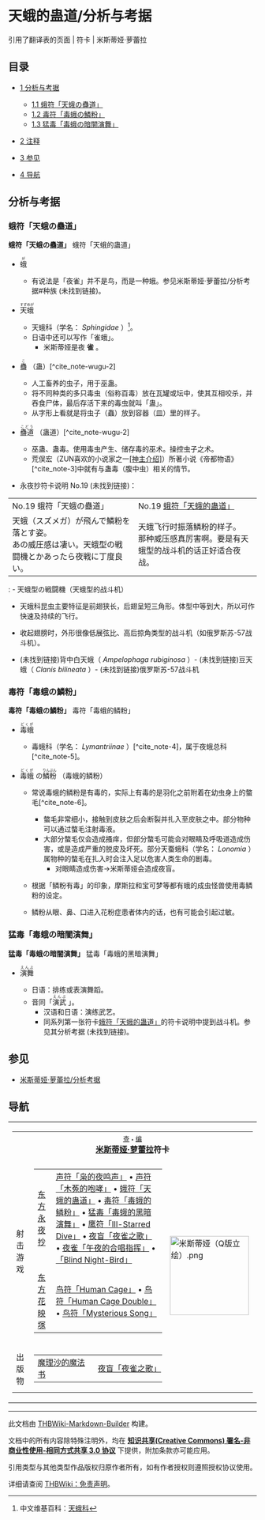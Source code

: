 # 天蛾的蛊道/分析与考据

<!-- source html: G:\repos\THBWiki-Markdown-Builder\THBWikiMarkdown\Temp\main\9\9a\ns0%3A%E5%A4%A9%E8%9B%BE%E7%9A%84%E8%9B%8A%E9%81%93%2F%E5%88%86%E6%9E%90%E4%B8%8E%E8%80%83%E6%8D%AE.html -->

引用了翻译表的页面 | 符卡 | 米斯蒂娅·萝蕾拉


## 目录

- [1 分析与考据](#分析与考据)

  - [1.1 蛾符「天蛾の蠱道」](#蛾符「天蛾の蠱道」)
  - [1.2 毒符「毒蛾の鱗粉」](#毒符「毒蛾の鱗粉」)
  - [1.3 猛毒「毒蛾の暗闇演舞」](#猛毒「毒蛾の暗闇演舞」)



- [2 注释](#注释)
- [3 参见](#参见)
- [4 导航](#导航)





## 分析与考据

### 蛾符「天蛾の蠱道」
  
 **蛾符「天蛾の蠱道」**  蛾符「天蛾的蛊道」
  

- <ruby lang="ja"><rb>蛾</rb><rp> (</rp><rt>が</rt><rp>) </rp></ruby>

  - 有说法是「夜雀」并不是鸟，而是一种蛾。参见米斯蒂娅·萝蕾拉/分析考据#种族 (未找到链接)。

- <ruby lang="ja"><rb>天蛾</rb><rp> (</rp><rt>すずめが</rt><rp>) </rp></ruby>

  - 天蛾科（学名： *Sphingidae* ）[^cite_note-1]。
  - 日语中还可以写作「雀蛾」。
    - 米斯蒂娅是夜 **雀** 。


- <ruby lang="ja"><rb>蠱</rb><rp> (</rp><rt>こ</rt><rp>) </rp></ruby>
（蛊）[^cite_note-wugu-2]
  - 人工畜养的虫子，用于巫蛊。
  - 将不同种类的多只毒虫（俗称百毒）放在瓦罐或坛中，使其互相咬杀，并吞食尸体，最后存活下来的毒虫就叫「蛊」。
  - 从字形上看就是将虫子（蟲）放到容器（皿）里的样子。

- <ruby lang="ja"><rb>蠱道</rb><rp> (</rp><rt>こどう</rt><rp>) </rp></ruby>
（蛊道）[^cite_note-wugu-2]
  - 巫蛊、蛊毒。使用毒虫产生、储存毒的巫术。操控虫子之术。
  - 荒俣宏（ZUN喜欢的小说家之一[&#91;神主介绍&#93;](./神主介绍.md)）所著小说《帝都物语》[^cite_note-3]中就有与蛊毒（腹中虫）相关的情节。

- 永夜抄符卡说明 No.19 (未找到链接)：


<table><tbody><tr class="tt-content-header" id="Stage_2-11" data-pos="&#91;&quot;Stage 2&quot;,11&#93;"><td class="tt-jah" lang="ja"><div class="poem">No.19 蛾符「天蛾の蠱道」</div></td><td class="tt-zhh" lang="zh"><div class="poem">No.19 <a href="./天蛾的蛊道.md" title="天蛾的蛊道" unred="">蛾符「天蛾的蛊道」</a></div></td></tr><tr class="tt-content" id="Stage_2-12" data-pos="&#91;&quot;Stage 2&quot;,12&#93;"><td class="tt-ja" lang="ja"><div class="poem">天蛾（スズメガ）が飛んで鱗粉を落とす姿。<br>あの威圧感は凄い。天蛾型の戦闘機とかあったら夜戦に丁度良い。</div></td><td class="tt-zh" lang="zh"><div class="poem">天蛾飞行时振落鳞粉的样子。<br>那种威压感真厉害啊。要是有天蛾型的战斗机的话正好适合夜战。<br></div></td></tr></tbody></table>


: - 天蛾型の戦闘機（天蛾型的战斗机）
  - 天蛾科昆虫主要特征是前翅狭长，后翅呈短三角形。体型中等到大，所以可作快速及持续的飞行。
  - 收起翅膀时，外形很像低展弦比、高后掠角类型的战斗机（如俄罗斯苏-57战斗机）。



-  (未找到链接)背中白天蛾（ *Ampelophaga rubiginosa* ）-  (未找到链接)豆天蛾（ *Clanis bilineata* ）-  (未找到链接)俄罗斯苏-57战斗机


### 毒符「毒蛾の鱗粉」
  
 **毒符「毒蛾の鱗粉」**  毒符「毒蛾的鳞粉」
  

- <ruby lang="ja"><rb>毒蛾</rb><rp> (</rp><rt>どくが</rt><rp>) </rp></ruby>

  - 毒蛾科（学名： *Lymantriinae* ）[^cite_note-4]，属于夜蛾总科[^cite_note-5]。

- <ruby lang="ja"><rb>毒蛾</rb><rp> (</rp><rt>どくが</rt><rp>) </rp></ruby>
の<ruby lang="ja"><rb>鱗粉</rb><rp> (</rp><rt>りんぷん</rt><rp>) </rp></ruby>
（毒蛾的鳞粉）
  - 常说毒蛾的鳞粉是有毒的，实际上有毒的是羽化之前附着在幼虫身上的螫毛[^cite_note-6]。
    - 螫毛非常细小，接触到皮肤之后会断裂并扎入至皮肤之中。部分物种可以通过螫毛注射毒液。
    - 大部分螫毛仅会造成搔痒，但部分螫毛可能会对眼睛及呼吸道造成伤害，或是造成严重的脱皮及坏死。部分天蚕蛾科（学名： *Lonomia* ）属物种的螫毛在扎入时会注入足以危害人类生命的剧毒。
      - 对眼睛造成伤害→米斯蒂娅会造成夜盲。


  - 根据「鳞粉有毒」的印象，摩斯拉和宝可梦等都有蛾的成虫怪兽使用毒鳞粉的设定。
  - 鳞粉从眼、鼻、口进入花粉症患者体内的话，也有可能会引起过敏。



### 猛毒「毒蛾の暗闇演舞」
  
 **猛毒「毒蛾の暗闇演舞」**  猛毒「毒蛾的黑暗演舞」
  

- <ruby lang="ja"><rb>演舞</rb><rp> (</rp><rt>えんぶ</rt><rp>) </rp></ruby>

  - 日语：排练或表演舞蹈。
  - 音同「<ruby lang="ja"><rb>演武</rb><rp> (</rp><rt>えんぶ</rt><rp>) </rp></ruby>
」。
    - 汉语和日语：演练武艺。
    - 同系列第一张符卡[蛾符「天蛾的蛊道」](./天蛾的蛊道.md)的符卡说明中提到战斗机。参见其分析考据 (未找到链接)。




[^cite_note-1]: 中文维基百科：[天蛾科](https://en.wikipedia.org/wiki/zh:天蛾科)


## 参见
- [米斯蒂娅·萝蕾拉/分析考据](./米斯蒂娅·萝蕾拉-分析考据.md)


## 导航

<table><tbody><tr><td><table cellspacing="0" class="nowraplinks mw-collapsible mw-collapsed" style="width:100%;;;"><tbody><tr><th style=";" colspan="3" class="navbox-title"><div class="navbar"><div class="noprint plainlinksneverexpand" style="background-color:transparent; padding:0; font-weight:normal; font-size:80%; white-space:nowrap;"><a href="./模板-米斯蒂娅符卡导航.md" title="模板:米斯蒂娅符卡导航"><span style=";;border:none;" title="查看这个模板">查</span></a>&#160;<span style="font-size:80%;">•</span>&#160;<a href="/index.php?title=%E6%A8%A1%E6%9D%BF:%E7%B1%B3%E6%96%AF%E8%92%82%E5%A8%85%E7%AC%A6%E5%8D%A1%E5%AF%BC%E8%88%AA&amp;action=edit"><span style=";;border:none;" title="您可以编辑这个模板。请在储存变更之前先预览">编</span></a></div></div><span><a href="./米斯蒂娅·萝蕾拉.md" title="米斯蒂娅·萝蕾拉">米斯蒂娅·萝蕾拉</a>符卡</span></th></tr><tr><td></td></tr><tr><td class="navbox-group" style=";;">射击游戏</td><td style=";;" class="navbox-list navbox-odd"><div></div><table cellspacing="0" class="nowraplinks navbox-subgroup" style="width:100%;;;;"><tbody><tr><td class="navbox-group" style=";;"><div><a href="./东方永夜抄.md" title="东方永夜抄">东方永夜抄</a></div></td><td style=";;" class="navbox-list navbox-odd"><div><a href="./枭的夜鸣声.md" title="枭的夜鸣声" unred="">声符「枭的夜鸣声」</a> &#8226; <a href="./枭的夜鸣声.md" title="枭的夜鸣声" unred="">声符「木菟的咆哮」</a> &#8226; <a href="./天蛾的蛊道.md" title="天蛾的蛊道" unred="">蛾符「天蛾的蛊道」</a> &#8226; <a href="./天蛾的蛊道.md" title="天蛾的蛊道" unred="">毒符「毒蛾的鳞粉」</a> &#8226; <a href="./天蛾的蛊道.md" title="天蛾的蛊道" unred="">猛毒「毒蛾的黑暗演舞」</a> &#8226; <a href="./Ill-Starred_Dive.md" title="Ill-Starred Dive" unred="">鹰符「Ill-Starred Dive」</a> &#8226; <a href="./夜雀之歌.md" title="夜雀之歌" unred="">夜盲「夜雀之歌」</a> &#8226; <a href="./午夜的合唱指挥.md" title="午夜的合唱指挥" unred="">夜雀「午夜的合唱指挥」</a> &#8226; <a href="./午夜的合唱指挥.md" title="午夜的合唱指挥" unred="">「Blind Night-Bird」</a></div></td></tr><tr><td></td></tr><tr><td class="navbox-group" style=";;"><div><a href="./东方花映塚.md" title="东方花映塚">东方花映塚</a></div></td><td style=";;" class="navbox-list navbox-even"><div><a href="./Human_Cage.md" title="Human Cage" unred="">鸟符「Human Cage」</a> &#8226; <a href="./Human_Cage.md" title="Human Cage" unred="">鸟符「Human Cage Double」</a> &#8226; <a href="./Mysterious_Song.md" title="Mysterious Song" unred="">鸟符「Mysterious Song」</a></div></td></tr></tbody></table><div></div></td><td class="navbox-image" style="" rowspan="3"><a href="./文件-米斯蒂娅（Q版立绘）.png.md" class="image"><img alt="米斯蒂娅（Q版立绘）.png" src="https://upload.thwiki.cc/thumb/2/20/%E7%B1%B3%E6%96%AF%E8%92%82%E5%A8%85%EF%BC%88Q%E7%89%88%E7%AB%8B%E7%BB%98%EF%BC%89.png/160px-%E7%B1%B3%E6%96%AF%E8%92%82%E5%A8%85%EF%BC%88Q%E7%89%88%E7%AB%8B%E7%BB%98%EF%BC%89.png" decoding="async" loading="lazy" width="160" height="160" srcset="https://upload.thwiki.cc/thumb/2/20/%E7%B1%B3%E6%96%AF%E8%92%82%E5%A8%85%EF%BC%88Q%E7%89%88%E7%AB%8B%E7%BB%98%EF%BC%89.png/240px-%E7%B1%B3%E6%96%AF%E8%92%82%E5%A8%85%EF%BC%88Q%E7%89%88%E7%AB%8B%E7%BB%98%EF%BC%89.png 1.5x, https://upload.thwiki.cc/thumb/2/20/%E7%B1%B3%E6%96%AF%E8%92%82%E5%A8%85%EF%BC%88Q%E7%89%88%E7%AB%8B%E7%BB%98%EF%BC%89.png/320px-%E7%B1%B3%E6%96%AF%E8%92%82%E5%A8%85%EF%BC%88Q%E7%89%88%E7%AB%8B%E7%BB%98%EF%BC%89.png 2x" data-file-width="500" data-file-height="500"></a></td></tr><tr><td></td></tr><tr><td class="navbox-group" style=";;">出版物</td><td style=";;" class="navbox-list navbox-even"><div></div><table cellspacing="0" class="nowraplinks navbox-subgroup" style="width:100%;;;;"><tbody><tr><td class="navbox-group" style=";;"><div><a href="./The_Grimoire_of_Marisa.md" title="The Grimoire of Marisa" unred="">魔理沙的魔法书</a></div></td><td style=";;" class="navbox-list navbox-odd"><div><a href="./夜雀之歌.md" title="夜雀之歌" unred="">夜盲「夜雀之歌」</a></div></td></tr></tbody></table><div></div></td></tr></tbody></table></td></tr></tbody></table>






---

此文档由 [THBWiki-Markdown-Builder](https://github.com/Delsin-Yu/THBWiki-Markdown-Builder) 构建。

文档中的所有内容除特殊注明外，均在 [**知识共享(Creative Commons) 署名-非商业性使用-相同方式共享 3.0 协议**](https://creativecommons.org/licenses/by-sa/3.0/deed.zh-hans) 下提供，附加条款亦可能应用。

引用类型与其他类型作品版权归原作者所有，如有作者授权则遵照授权协议使用。

详细请查阅 [THBWiki：免责声明](https://thbwiki.cc/THBWiki:%E5%85%8D%E8%B4%A3%E5%A3%B0%E6%98%8E)。

